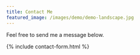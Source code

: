 ```yaml
---
title: Contact Me
featured_image: /images/demo/demo-landscape.jpg
---
```


Feel free to send me a message below.

{% include contact-form.html %}
